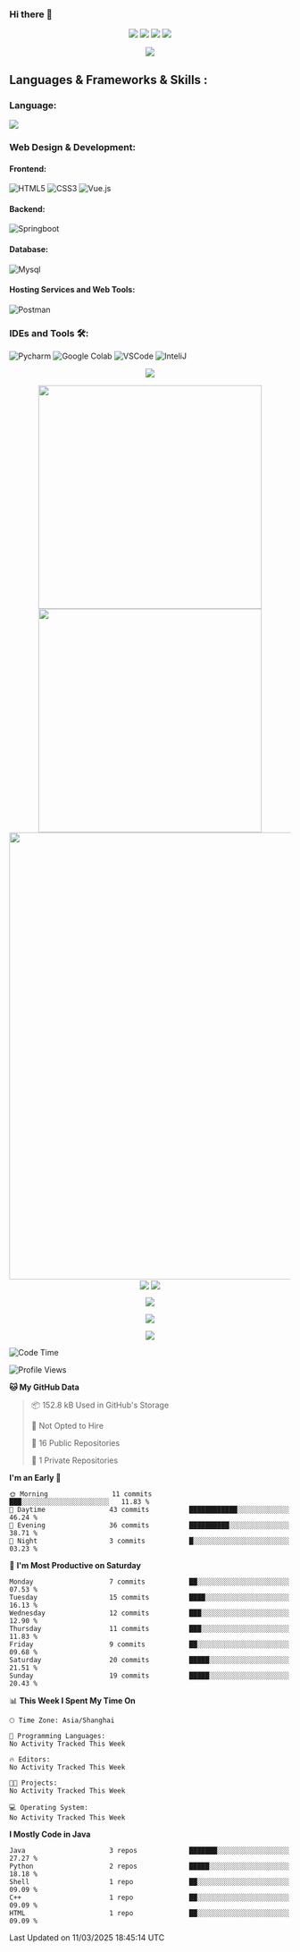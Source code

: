 ### Hi there 👋

<!--
**mxt1022/mxt1022** is a ✨ _special_ ✨ repository because its `README.md` (this file) appears on your GitHub profile.

Here are some ideas to get you started:

- 🔭 I’m currently working on ...
- 🌱 I’m currently learning ...
- 👯 I’m looking to collaborate on ...
- 🤔 I’m looking for help with ...
- 💬 Ask me about ...
- 📫 How to reach me: ...
- 😄 Pronouns: ...
- ⚡ Fun fact: ...
-->
<!-- https://github.com/badges/shields -->
<p align="center">
<a href="https://github.com/mxt1022"><img src="https://img.shields.io/badge/GitHub-mxt1022-blue?logo=github" /></a>
<a href="https://space.bilibili.com/48194734"><img src="https://img.shields.io/badge/哔哩哔哩-每一天都在rp---pink?logo=bilibili" /></a>
<!--<img src="https://img.shields.io/badge/QQ-2951256653-green?logo=tencentqq" />-->
<!-- https://github.com/antonkomarev/github-profile-views-counter -->
<img src="https://komarev.com/ghpvc/?username=mxt1022&abbreviated=true&color=yellow" />
<img src="http://img.shields.io/badge/Code%20Time-10%20mins-blue"></a>
</p>
<p align="center">
<img src="https://capsule-render.vercel.app/api?type=waving&color=timeGradient&height=300&&section=header&text=HI%20THERE!&fontSize=90&fontAlign=50&fontAlignY=30&desc=This%20is%20mxt1022!&descAlign=50&descSize=30&descAlignY=60&animation=twinkling" />
</p>

## Languages & Frameworks & Skills :

### Language:
<img align="center" src="https://skillicons.dev/icons?i=py,c,cpp,java,html,css,js,md,matlab&theme=light" />

### Web Design & Development:
#### Frontend:
![HTML5](https://img.shields.io/badge/-HTML5-E34F26?style=for-the-badge&logo=html5&logoColor=white)
![CSS3](https://img.shields.io/badge/-CSS3-1572B6?style=for-the-badge&logo=css3)
![Vue.js](https://img.shields.io/badge/-Vue.js-145316?style=for-the-badge&logo=Vue.js&logoColor=white)

#### Backend:
![Springboot](https://img.shields.io/badge/Springboot-43853D.svg?style=for-the-badge&logo=springboot&logoColor=white)

#### Database:
![Mysql](https://img.shields.io/badge/MySql-13453D.svg?style=for-the-badge&logo=mysql&logoColor=white)

#### Hosting Services and Web Tools:
![Postman](https://img.shields.io/badge/Postman-78853D.svg?style=for-the-badge&logo=postman&logoColor=white)


### IDEs and Tools 🛠:
![Pycharm](https://img.shields.io/badge/Pycharm-000000?style=for-the-badge&logo=pycharm&logoColor=white)
![Google Colab](https://img.shields.io/badge/Colab-F9AB00?style=for-the-badge&logo=googlecolab&color=525252)
![VSCode](https://img.shields.io/badge/Visual_Studio_Code-0078D4?style=for-the-badge&logo=visual%20studio%20code&logoColor=white)
![InteliJ](https://img.shields.io/badge/IntelliJ_IDEA-000000.svg?style=for-the-badge&logo=intellij-idea&logoColor=white)

<!-- https://github.com/DenverCoder1/readme-typing-svg -->
<p align="center">
<img src="https://readme-typing-svg.demolab.com?font=Orbitron&size=25&pause=1000&center=true&vCenter=true&random=false&width=600&lines=Welcome+to+my+GitHub+profile+page!;I+am+super+obsessed+with+programming!" />
</p>

<p align="center">
<!-- https://github.com/anuraghazra/github-readme-stats -->
<img align="center" width="400" src="https://github-readme-stats.vercel.app/api?username=mxt1022&theme=transparent&show_icons=true&hide_border=true" />
<!-- https://github.com/DenverCoder1/github-readme-streak-stats -->
<img align="center" width="400" src="https://streak-stats.demolab.com?user=mxt1022&theme=transparent&date_format=%5BY.%5Dn.j&hide_border=true" />
<br/>
<!-- https://github.com/Ashutosh00710/github-readme-activity-graph -->
<img width="800" src="https://github-readme-activity-graph.vercel.app/graph?username=mxt1022&theme=github-compact&hide_border=true&area=true" />
<br/>
<!-- https://github.com/anuraghazra/github-readme-stats -->
<img align="center" src="https://github-readme-stats.vercel.app/api/wakatime?username=mxt1022&theme=transparent&hide_border=true&layout=compact&langs_count=22" />
<!-- https://github.com/anuraghazra/github-readme-stats -->
<img align="center" src="https://github-readme-stats.vercel.app/api/top-langs/?username=mxt1022&theme=transparent&hide_border=true&layout=donut-vertical&langs_count=6" />
<br/>
<!-- https://github.com/tandpfun/skill-icons -->

</p>

<!-- https://github.com/kyechan99/capsule-render -->
<!--<p align="center">
<img src="https://capsule-render.vercel.app/api?type=waving&color=timeGradient&height=300&&section=footer&text=THE%20END!&fontSize=90&fontAlign=50&fontAlignY=70&desc=Hope%20your%20program%20is%20bug-free!&descAlign=50&descSize=30&descAlignY=40&animation=twinkling" />
</p>-->

<!--mxt1022's GitHub | Languages Over Time(https://quine.sh?utm_source=widgets&utm_campaign=mxt1022)-->
<p align="center">
<img src="https://stats.quine.sh/mxt1022/languages-over-time?theme=dark">
</p>

<!--mxt1022's GitHub | Stats(https://quine.sh?utm_source=widgets&utm_campaign=mxt1022)-->
<p align="center">
<img src="https://stats.quine.sh/mxt1022/github?theme=dark">
</p>

<!--mxt1022's GitHub | Topics Over Time(https://quine.sh?utm_source=widgets&utm_campaign=mxt1022)-->
<p align="center">
<img src="https://stats.quine.sh/mxt1022/topics-over-time?theme=dark&center=true">
</p>

<!--START_SECTION:waka-->
![Code Time](http://img.shields.io/badge/Code%20Time-6%20hrs%2016%20mins-blue)

![Profile Views](http://img.shields.io/badge/Profile%20Views-0-blue)

**🐱 My GitHub Data** 

> 📦 152.8 kB Used in GitHub's Storage 
 > 
> 🚫 Not Opted to Hire
 > 
> 📜 16 Public Repositories 
 > 
> 🔑 1 Private Repositories 
 > 
**I'm an Early 🐤** 

```text
🌞 Morning                11 commits          ███░░░░░░░░░░░░░░░░░░░░░░   11.83 % 
🌆 Daytime                43 commits          ████████████░░░░░░░░░░░░░   46.24 % 
🌃 Evening                36 commits          ██████████░░░░░░░░░░░░░░░   38.71 % 
🌙 Night                  3 commits           █░░░░░░░░░░░░░░░░░░░░░░░░   03.23 % 
```
📅 **I'm Most Productive on Saturday** 

```text
Monday                   7 commits           ██░░░░░░░░░░░░░░░░░░░░░░░   07.53 % 
Tuesday                  15 commits          ████░░░░░░░░░░░░░░░░░░░░░   16.13 % 
Wednesday                12 commits          ███░░░░░░░░░░░░░░░░░░░░░░   12.90 % 
Thursday                 11 commits          ███░░░░░░░░░░░░░░░░░░░░░░   11.83 % 
Friday                   9 commits           ██░░░░░░░░░░░░░░░░░░░░░░░   09.68 % 
Saturday                 20 commits          █████░░░░░░░░░░░░░░░░░░░░   21.51 % 
Sunday                   19 commits          █████░░░░░░░░░░░░░░░░░░░░   20.43 % 
```


📊 **This Week I Spent My Time On** 

```text
🕑︎ Time Zone: Asia/Shanghai

💬 Programming Languages: 
No Activity Tracked This Week

🔥 Editors: 
No Activity Tracked This Week

🐱‍💻 Projects: 
No Activity Tracked This Week

💻 Operating System: 
No Activity Tracked This Week
```

**I Mostly Code in Java** 

```text
Java                     3 repos             ███████░░░░░░░░░░░░░░░░░░   27.27 % 
Python                   2 repos             █████░░░░░░░░░░░░░░░░░░░░   18.18 % 
Shell                    1 repo              ██░░░░░░░░░░░░░░░░░░░░░░░   09.09 % 
C++                      1 repo              ██░░░░░░░░░░░░░░░░░░░░░░░   09.09 % 
HTML                     1 repo              ██░░░░░░░░░░░░░░░░░░░░░░░   09.09 % 
```




 Last Updated on 11/03/2025 18:45:14 UTC
<!--END_SECTION:waka-->
